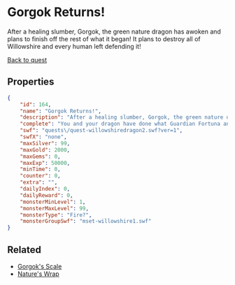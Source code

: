 # Gorgok Returns!

After a healing slumber, Gorgok, the green nature dragon has awoken and plans to finish off the rest of what it began! It plans to destroy all of Willowshire and every human left defending it!

[Back to quest](../quests.md)

## Properties

```json
{
    "id": 164,
    "name": "Gorgok Returns!",
    "description": "After a healing slumber, Gorgok, the green nature dragon has awoken and plans to finish off the rest of what it began! It plans to destroy all of Willowshire and every human left defending it!",
    "complete": "You and your dragon have done what Guardian Fortuna and her resistance could only dream of... you defeated Gorgok! The dragon has retreated into its cave and sleeps again until it can heal. You have won the resistance precious time to fight!",
    "swf": "quests\/quest-willowshiredragon2.swf?ver=1",
    "swfX": "none",
    "maxSilver": 99,
    "maxGold": 2000,
    "maxGems": 0,
    "maxExp": 50000,
    "minTime": 0,
    "counter": 0,
    "extra": "",
    "dailyIndex": 0,
    "dailyReward": 0,
    "monsterMinLevel": 1,
    "monsterMaxLevel": 99,
    "monsterType": "Fire?",
    "monsterGroupSwf": "mset-willowshire1.swf"
}
```

## Related

- [Gorgok's Scale ](../items/1149-gorgok-s-scale.md)
- [Nature's Wrap](../items/1150-nature-s-wrap.md)

